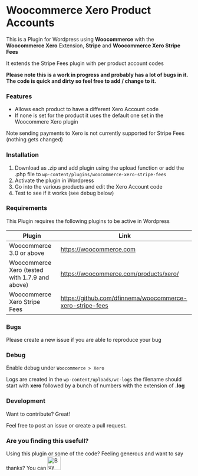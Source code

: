 # Woocommerce Xero Product Accounts
This is a Plugin for Wordpress using **Woocommerce** with the **Woocommerce Xero** Extension, **Stripe** and **Woocommerce Xero Stripe Fees**

It extends the Stripe Fees plugin with per product account codes

**Please note this is a work in progress and probably has a lot of bugs in it. The code is quick and dirty so feel free to add / change to it.**
### Features

  - Allows each product to have a different Xero Account code
  - If none is set for the product it uses the default one set in the Woocommere Xero plugin 
  
  Note sending payments to Xero is not currently supported for Stripe Fees (nothing gets changed)

### Installation

1. Download as .zip and add plugin using the upload function or add the .php file to ```wp-content/plugins/woocommerce-xero-stripe-fees``` 
2. Activate the plugin in Wordpress
3. Go into the various products and edit the Xero Account code
4. Test to see if it works (see debug below)

### Requirements

This Plugin requires the following plugins to be active in Wordpress

| Plugin | Link |
| ------ | ------ |
| Woocommerce 3.0 or above | https://woocommerce.com |
| Woocommerce Xero (tested with 1.7.9 and above) | https://woocommerce.com/products/xero/ |
| Woocommerce Xero Stripe Fees | https://github.com/dfinnema/woocommerce-xero-stripe-fees |


### Bugs

Please create a new issue if you are able to reproduce your bug

### Debug

Enable debug under ```Woocommerce > Xero```

Logs are created in the ```wp-content/uploads/wc-logs``` the filename should start with **xero** followed by a bunch of numbers with the extension of **.log**

### Development

Want to contribute? Great!

Feel free to post an issue or create a pull request. 

### Are you finding this usefull?

Using this plugin or some of the code? Feeling generous and want to say thanks? You can <a href='https://ko-fi.com/A6552UEK' target='_blank'><img height='36' style='border:0px;height:36px;' src='https://az743702.vo.msecnd.net/cdn/kofi2.png?v=0' border='0' alt='Buy Me a Coffee at ko-fi.com' /></a>